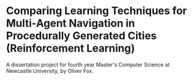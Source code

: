 # Comparing Learning Techniques for Multi-Agent Navigation in Procedurally Generated Cities (Reinforcement Learning)

A dissertation project for fourth year Master's Computer Science at Newcastle University, by Oliver Fox.